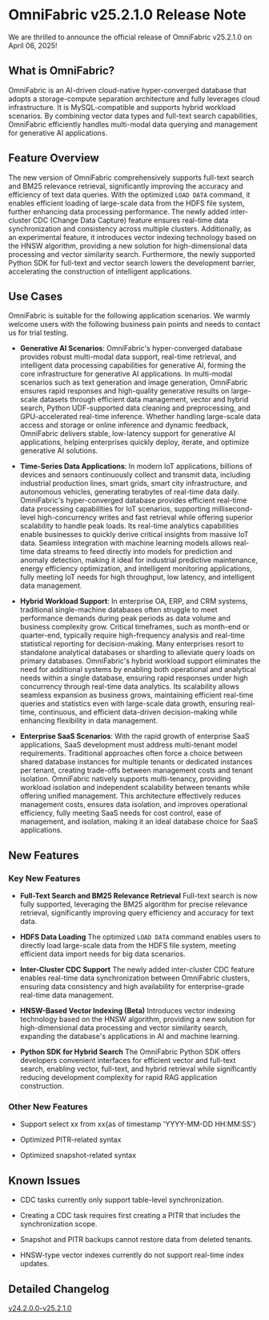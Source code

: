 # OmniFabric v25.2.1.0 Release Note

We are thrilled to announce the official release of OmniFabric v25.2.1.0 on April 06, 2025!

## What is OmniFabric?

OmniFabric is an AI-driven cloud-native hyper-converged database that adopts a storage-compute separation architecture and fully leverages cloud infrastructure. It is MySQL-compatible and supports hybrid workload scenarios. By combining vector data types and full-text search capabilities, OmniFabric efficiently handles multi-modal data querying and management for generative AI applications.

## Feature Overview

The new version of OmniFabric comprehensively supports full-text search and BM25 relevance retrieval, significantly improving the accuracy and efficiency of text data queries. With the optimized `LOAD DATA` command, it enables efficient loading of large-scale data from the HDFS file system, further enhancing data processing performance. The newly added inter-cluster CDC (Change Data Capture) feature ensures real-time data synchronization and consistency across multiple clusters. Additionally, as an experimental feature, it introduces vector indexing technology based on the HNSW algorithm, providing a new solution for high-dimensional data processing and vector similarity search. Furthermore, the newly supported Python SDK for full-text and vector search lowers the development barrier, accelerating the construction of intelligent applications.

## Use Cases

OmniFabric is suitable for the following application scenarios. We warmly welcome users with the following business pain points and needs to contact us for trial testing.

- **Generative AI Scenarios**: OmniFabric's hyper-converged database provides robust multi-modal data support, real-time retrieval, and intelligent data processing capabilities for generative AI, forming the core infrastructure for generative AI applications. In multi-modal scenarios such as text generation and image generation, OmniFabric ensures rapid responses and high-quality generative results on large-scale datasets through efficient data management, vector and hybrid search, Python UDF-supported data cleaning and preprocessing, and GPU-accelerated real-time inference. Whether handling large-scale data access and storage or online inference and dynamic feedback, OmniFabric delivers stable, low-latency support for generative AI applications, helping enterprises quickly deploy, iterate, and optimize generative AI solutions.

- **Time-Series Data Applications**: In modern IoT applications, billions of devices and sensors continuously collect and transmit data, including industrial production lines, smart grids, smart city infrastructure, and autonomous vehicles, generating terabytes of real-time data daily. OmniFabric's hyper-converged database provides efficient real-time data processing capabilities for IoT scenarios, supporting millisecond-level high-concurrency writes and fast retrieval while offering superior scalability to handle peak loads. Its real-time analytics capabilities enable businesses to quickly derive critical insights from massive IoT data. Seamless integration with machine learning models allows real-time data streams to feed directly into models for prediction and anomaly detection, making it ideal for industrial predictive maintenance, energy efficiency optimization, and intelligent monitoring applications, fully meeting IoT needs for high throughput, low latency, and intelligent data management.

- **Hybrid Workload Support**: In enterprise OA, ERP, and CRM systems, traditional single-machine databases often struggle to meet performance demands during peak periods as data volume and business complexity grow. Critical timeframes, such as month-end or quarter-end, typically require high-frequency analysis and real-time statistical reporting for decision-making. Many enterprises resort to standalone analytical databases or sharding to alleviate query loads on primary databases. OmniFabric's hybrid workload support eliminates the need for additional systems by enabling both operational and analytical needs within a single database, ensuring rapid responses under high concurrency through real-time data analytics. Its scalability allows seamless expansion as business grows, maintaining efficient real-time queries and statistics even with large-scale data growth, ensuring real-time, continuous, and efficient data-driven decision-making while enhancing flexibility in data management.

- **Enterprise SaaS Scenarios**: With the rapid growth of enterprise SaaS applications, SaaS development must address multi-tenant model requirements. Traditional approaches often force a choice between shared database instances for multiple tenants or dedicated instances per tenant, creating trade-offs between management costs and tenant isolation. OmniFabric natively supports multi-tenancy, providing workload isolation and independent scalability between tenants while offering unified management. This architecture effectively reduces management costs, ensures data isolation, and improves operational efficiency, fully meeting SaaS needs for cost control, ease of management, and isolation, making it an ideal database choice for SaaS applications.

## New Features

### Key New Features

- **Full-Text Search and BM25 Relevance Retrieval**
  Full-text search is now fully supported, leveraging the BM25 algorithm for precise relevance retrieval, significantly improving query efficiency and accuracy for text data.

- **HDFS Data Loading**
  The optimized `LOAD DATA` command enables users to directly load large-scale data from the HDFS file system, meeting efficient data import needs for big data scenarios.

- **Inter-Cluster CDC Support**
  The newly added inter-cluster CDC feature enables real-time data synchronization between OmniFabric clusters, ensuring data consistency and high availability for enterprise-grade real-time data management.

- **HNSW-Based Vector Indexing (Beta)**
  Introduces vector indexing technology based on the HNSW algorithm, providing a new solution for high-dimensional data processing and vector similarity search, expanding the database's applications in AI and machine learning.

- **Python SDK for Hybrid Search**
  The OmniFabric Python SDK offers developers convenient interfaces for efficient vector and full-text search, enabling vector, full-text, and hybrid retrieval while significantly reducing development complexity for rapid RAG application construction.

### Other New Features

- Support select xx from xx{as of timestamp 'YYYY-MM-DD HH:MM:SS'}

- Optimized PITR-related syntax

- Optimized snapshot-related syntax

## Known Issues

- CDC tasks currently only support table-level synchronization.

- Creating a CDC task requires first creating a PITR that includes the synchronization scope.

- Snapshot and PITR backups cannot restore data from deleted tenants.

- HNSW-type vector indexes currently do not support real-time index updates.

## Detailed Changelog

[v24.2.0.0-v25.2.1.0](https://github.com/matrixorigin/OmniFabric/compare/v2.0.0...v2.1.0)
